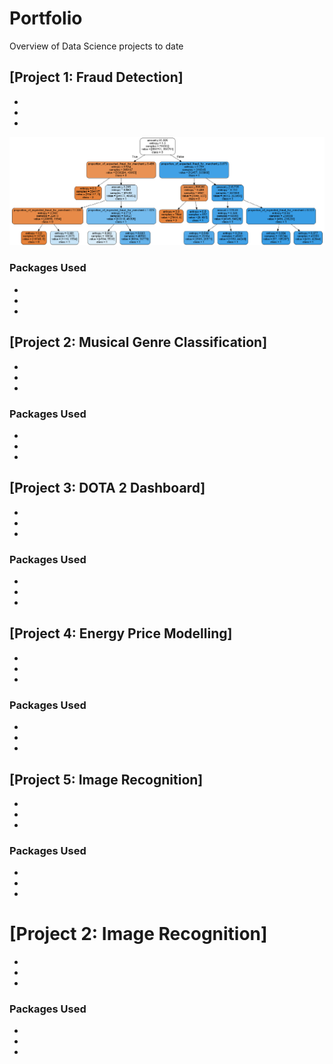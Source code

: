 # Portfolio
Overview of Data Science projects to date

## [Project 1: Fraud Detection]
*
*
*

![Decision Tree](Images\decision_tree_limited.PNG)

### Packages Used
*
*
*


## [Project 2: Musical Genre Classification]
*
*
*

### Packages Used
*
*
*


## [Project 3: DOTA 2 Dashboard]
*
*
*

### Packages Used
*
*
*

## [Project 4: Energy Price Modelling]
*
*
*

### Packages Used
*
*
*

## [Project 5: Image Recognition]
*
*
*

### Packages Used
*
*
*


# [Project 2: Image Recognition]
*
*
*

### Packages Used
*
*
*
